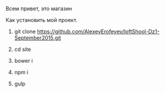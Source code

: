 Всем привет, это магазин


Как установить мой проект.

1. git clone https://github.com/AlexeyErofeyev/loftShool-Dz1-September2015.git

2. cd site

3. bower i

4. npm i

5. gulp